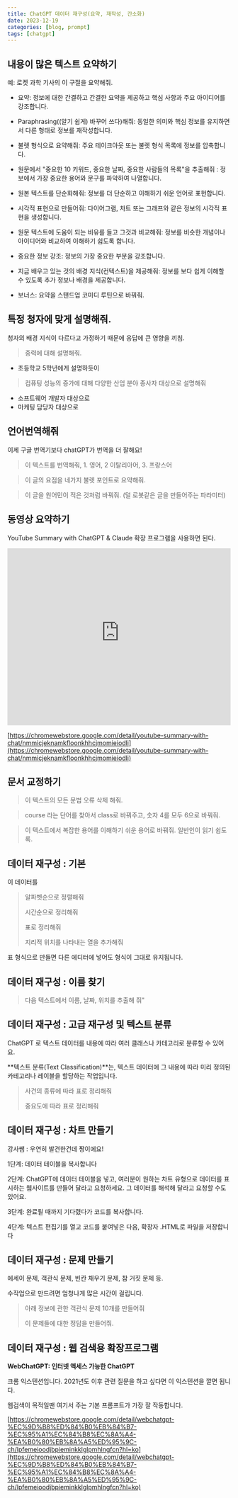 ```yaml
---
title: ChatGPT 데이터 재구성(요약, 재작성, 간소화)
date: 2023-12-19
categories: [blog, prompt]
tags: [chatgpt]
---
```

## 내용이 많은 텍스트 요약하기

예: 로켓 과학 기사의 이 구절을 요약해줘.

- 요약: 정보에 대한 간결하고 간결한 요약을 제공하고 핵심 사항과 주요 아이디어를 강조합니다.

- Paraphrasing((알기 쉽게) 바꾸어 쓰다)해줘: 동일한 의미와 핵심 정보를 유지하면서 다른 형태로 정보를 재작성합니다.

- 불렛 형식으로 요약해줘: 주요 테이크아웃 또는  불렛 형식 목록에 정보를 압축합니다.

- 원문에서 "중요한 10 키워드, 중요한 날짜, 중요한 사람들의 목록"을 추출해줘 : 정보에서 가장 중요한 용어와 문구를 파악하여 나열합니다.

- 원본 텍스트를 단순화해줘: 정보를 더 단순하고 이해하기 쉬운 언어로 표현합니다.

- 시각적 표현으로 만들어줘: 다이어그램, 차트 또는 그래프와 같은 정보의 시각적 표현을 생성합니다.

- 원문 텍스트에 도움이 되는 비유를 들고 그것과 비교해줘: 정보를 비슷한 개념이나 아이디어와 비교하여 이해하기 쉽도록 합니다.

- 중요한 정보 강조: 정보의 가장 중요한 부분을 강조합니다.

- 지금 배우고 있는 것의 배경 지식(컨텍스트)을 제공해줘: 정보를 보다 쉽게 이해할 수 있도록 추가 정보나 배경을 제공합니다.

- 보너스: 요약을 스탠드업 코미디 루틴으로 바꿔줘.

## 특정 청자에 맞게 설명해줘.

청자의 배경 지식이 다르다고 가정하기 때문에 응답에 큰 영향을 끼침.

> 중력에 대해 설명해줘.

- 초등학교 5학년에게 설명하듯이 

> 컴퓨팅 성능의 증가에 대해 다양한 산업 분야 종사자 대상으로 설명해줘

- 소프트웨어 개발자 대상으로
- 마케팅 담당자 대상으로


## 언어번역해줘

이제 구글 번역기보다 chatGPT가 번역을 더 잘해요!

> 이 텍스트를 번역해줘, 1. 영어, 2 이탈리아어, 3. 프랑스어

> 이 글의 요점을 네가지 불렛 포인트로 요약해줘.

> 이 글을 원어민이 적은 것처럼 바꿔줘. (덜 로봇같은 글을 만들어주는 파라미터)

## 동영상 요약하기 

YouTube Summary with ChatGPT & Claude 확장 프로그램을 사용하면 된다.

<iframe width="100%" height="400" src="https://chromewebstore.google.com/detail/youtube-summary-with-chat/nmmicjeknamkfloonkhhcjmomieiodli" allowfullscreen="allowfullscreen" allowpaymentrequest frameborder="0"></iframe>

[https://chromewebstore.google.com/detail/youtube-summary-with-chat/nmmicjeknamkfloonkhhcjmomieiodli](https://chromewebstore.google.com/detail/youtube-summary-with-chat/nmmicjeknamkfloonkhhcjmomieiodli)

## 문서 교정하기

> 이 텍스트의 모든 문법 오류 삭제 해줘.

> course 라는 단어를 찾아서 class로 바꿔주고, 숫자 4를 모두 6으로 바꿔줘.

> 이 텍스트에서 복잡한 용어를 이해하기 쉬운 용어로 바꿔줘. 일반인이 읽기 쉽도록.

## 데이터 재구성 : 기본

이 데이터를 

> 알파벳순으로 정렬해줘
>
> 시간순으로 정리해줘
>
> 표로 정리해줘
>
> 지리적 위치를 나타내는 열을 추가해줘

표 형식으로 만들면 다른 에디터에 넣어도 형식이 그대로 유지됩니다.


## 데이터 재구성 : 이름 찾기

> 다음 텍스트에서 이름, 날짜, 위치를 추출해 줘"


## 데이터 재구성 : 고급 재구성 및 텍스트 분류

ChatGPT 로 텍스트 데이터를 내용에 따라 여러 클래스나 카테고리로 분류할 수 있어요.

**텍스트 분류(Text Classification)**는, 텍스트 데이터에 그 내용에 따라 미리 정의된 카테고리나 레이블을 할당하는 작업입니다.

> 사건의 종류에 따라 표로 정리해줘
>
> 중요도에 따라 표로 정리해줘


## 데이터 재구성 : 차트 만들기

강사쌤 : 우연히 발견한건데 짱이에요!

1단계: 데이터 테이블을 복사합니다

2단계: ChatGPT에 데이터 테이블을 넣고, 여러분이 원하는 차트 유형으로 데이터를 표시하는 웹사이트를 만들어 달라고 요청하세요. 그 데이터를 해석해 달라고 요청할 수도 있어요.

3단계: 완료될 때까지 기다렸다가 코드를 복사합니다.

4단계: 텍스트 편집기를 열고 코드를 붙여넣은 다음, 확장자 .HTML로 파일을 저장합니다


## 데이터 재구성 : 문제 만들기

에세이 문제, 객관식 문제, 빈칸 채우기 문제, 참 거짓 문제 등.

수작업으로 만드려면 엄청나게 많은 시간이 걸립니다.

> 아래 정보에 관한 객관식 문제 10개를 만들어줘
>
> 이 문제들에 대한 정답을 만들어줘.

## 데이터 재구성 : 웹 검색용 확장프로그램


**WebChatGPT: 인터넷 액세스 가능한 ChatGPT**

크롬 익스텐션입니다. 2021년도 이후 관련 질문을 하고 싶다면 이 익스텐션을 깔면 됩니다. 

웹검색이 목적일땐 여기서 주는 기본 프롬프트가 가장 잘 작동합니다.

[https://chromewebstore.google.com/detail/webchatgpt-%EC%9D%B8%ED%84%B0%EB%84%B7-%EC%95%A1%EC%84%B8%EC%8A%A4-%EA%B0%80%EB%8A%A5%ED%95%9C-ch/lpfemeioodjbpieminkklglpmhlngfcn?hl=ko](https://chromewebstore.google.com/detail/webchatgpt-%EC%9D%B8%ED%84%B0%EB%84%B7-%EC%95%A1%EC%84%B8%EC%8A%A4-%EA%B0%80%EB%8A%A5%ED%95%9C-ch/lpfemeioodjbpieminkklglpmhlngfcn?hl=ko)
